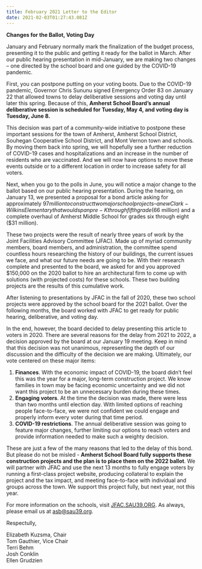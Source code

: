 ```yaml
---
title: February 2021 Letter to the Editor
date: 2021-02-03T01:27:43.081Z
---
```

**Changes for the Ballot, Voting Day**

January and February normally mark the finalization of the budget process, presenting it to the public and getting it ready for the ballot in March. After our public hearing presentation in mid-January, we are making two changes – one directed by the school board and one guided by the COVID-19 pandemic.

First, you can postpone putting on your voting boots. Due to the COVID-19 pandemic, Governor Chris Sununu signed Emergency Order 83 on January 22 that allowed towns to delay deliberative sessions and voting day until later this spring. Because of this, **Amherst School Board’s annual deliberative session is scheduled for Tuesday, May 4, and voting day is Tuesday, June 8.**

This decision was part of a community-wide initiative to postpone these important sessions for the town of Amherst, Amherst School District, Souhegan Cooperative School District, and Mont Vernon town and schools. By moving them back into spring, we will hopefully see a further reduction of COVID-19 cases and hospitalizations and an increase in the number of residents who are vaccinated. And we will now have options to move these events outside or to a different location in order to increase safety for all voters.

Next, when you go to the polls in June, you will notice a major change to the ballot based on our public hearing presentation. During the hearing, on January 13, we presented a proposal for a bond article asking for approximately $97 million to construct two major school projects – a new Clark-Wilkins Elementary that would span pre-K through fifth grade ($66 million) and a complete overhaul of Amherst Middle School for grades six through eight ($31 million).

These two projects were the result of nearly three years of work by the Joint Facilities Advisory Committee (JFAC). Made up of myriad community members, board members, and administration, the committee spend countless hours researching the history of our buildings, the current issues we face, and what our future needs are going to be. With their research complete and presented to the board, we asked for and you approved $150,000 on the 2020 ballot to hire an architectural firm to come up with solutions (with projected costs) for these schools. These two building projects are the results of this cumulative work.

After listening to presentations by JFAC in the fall of 2020, these two school projects were approved by the school board for the 2021 ballot. Over the following months, the board worked with JFAC to get ready for public hearing, deliberative, and voting day.

In the end, however, the board decided to delay presenting this article to voters in 2020. There are several reasons for the delay from 2021 to 2022, a decision approved by the board at our January 19 meeting. Keep in mind that this decision was not unanimous, representing the depth of our discussion and the difficulty of the decision we are making. Ultimately, our vote centered on these major items:

1. **Finances**. With the economic impact of COVID-19, the board didn’t feel this was the year for a major, long-term construction project. We know families in town may be facing economic uncertainty and we did not want this project to be an unnecessary burden during these times.
2. **Engaging voters**. At the time the decision was made, there were less than two months until election day. With limited options of reaching people face-to-face, we were not confident we could engage and properly inform every voter during that time period.
3. **COVID-19 restrictions**. The annual deliberative session was going to feature major changes, further limiting our options to reach voters and provide information needed to make such a weighty decision.

These are just a few of the many reasons that led to the delay of this bond. But please do not be misled - **Amherst School Board fully supports these construction projects and the plan is to place them on the 2022 ballot**. We will partner with JFAC and use the next 13 months to fully engage voters by running a first-class project website, producing collateral to explain the project and the tax impact, and meeting face-to-face with individual and groups across the town. We support this project fully, but next year, not this year.

For more information on the schools, visit [JFAC.SAU39.ORG](https://jfac.sau39.org). As always, please email us at asb@sau39.org.

Respectully,

Elizabeth Kuzsma, Chair\
Tom Gauthier, Vice Chair\
Terri Behm\
Josh Conklin\
Ellen Grudzien